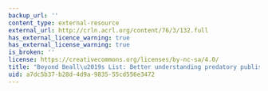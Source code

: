 ```yaml
---
backup_url: ''
content_type: external-resource
external_url: http://crln.acrl.org/content/76/3/132.full
has_external_licence_warning: true
has_external_license_warning: true
is_broken: ''
license: https://creativecommons.org/licenses/by-nc-sa/4.0/
title: "Beyond Beall\u2019s List: Better understanding predatory publishers"
uid: a7dc5b37-b28d-4d9a-9835-55cd556e3472
---
```

